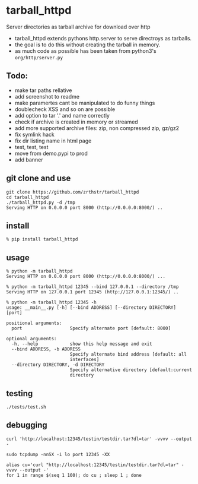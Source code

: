 # tarball_httpd
Server directories as tarball archive for download over http

* tarball_httpd extends pythons http.server to serve directroys as tarballs.
* the goal is to do this without creating the tarball in memory.
* as much code as possible has been taken from python3's `org/http/server.py`

## Todo:
* make tar paths rellative
* add screenshot to readme
* make paramertes cant be manipulated to do funny things
* doublecheck XSS and so on are possible
* add option to tar '.' and name correctly
* check if archive is created in memory or streamed
* add more supported archive files: zip, non compressed zip, gz/gz2
* fix symlink hack
* fix dir listing name in html page
* test, test, test
* move from demo.pypi to prod
* add banner

## git clone and use
```
git clone https://github.com/zrthstr/tarball_httpd
cd tarball_httpd
./tarball_httpd.py -d /tmp
Serving HTTP on 0.0.0.0 port 8000 (http://0.0.0.0:8000/) ..
```

## install
`% pip install tarball_httpd`

## usage
```
% python -m tarball_httpd
Serving HTTP on 0.0.0.0 port 8000 (http://0.0.0.0:8000/) ...
```

```
% python -m tarball_httpd 12345 --bind 127.0.0.1 --directory /tmp
Serving HTTP on 127.0.0.1 port 12345 (http://127.0.0.1:12345/) ..
```

```
% python -m tarball_httpd 12345 -h                               
usage: __main__.py [-h] [--bind ADDRESS] [--directory DIRECTORY] [port]

positional arguments:
  port                  Specify alternate port [default: 8000]

optional arguments:
  -h, --help            show this help message and exit
  --bind ADDRESS, -b ADDRESS
                        Specify alternate bind address [default: all
                        interfaces]
  --directory DIRECTORY, -d DIRECTORY
                        Specify alternative directory [default:current
                        directory
```

## testing
```
./tests/test.sh 
```

## debugging
```
curl 'http://localhost:12345/testin/testdir.tar?dl=tar' -vvvv --output - 

sudo tcpdump -nnSX -i lo port 12345 -XX

alias cu='curl "http://localhost:12345/testin/testdir.tar?dl=tar" -vvvv --output -'
for 1 in range $(seq 1 100); do cu ; sleep 1 ; done
```
